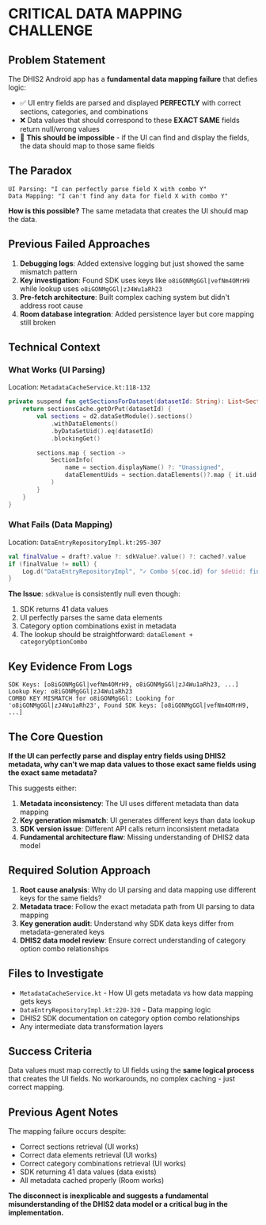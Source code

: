 # CRITICAL DATA MAPPING CHALLENGE

## Problem Statement
The DHIS2 Android app has a **fundamental data mapping failure** that defies logic:
- ✅ UI entry fields are parsed and displayed **PERFECTLY** with correct sections, categories, and combinations
- ❌ Data values that should correspond to these **EXACT SAME** fields return null/wrong values
- 🤯 **This should be impossible** - if the UI can find and display the fields, the data should map to those same fields

## The Paradox
```
UI Parsing: "I can perfectly parse field X with combo Y"
Data Mapping: "I can't find any data for field X with combo Y"
```
**How is this possible?** The same metadata that creates the UI should map the data.

## Previous Failed Approaches
1. **Debugging logs**: Added extensive logging but just showed the same mismatch pattern
2. **Key investigation**: Found SDK uses keys like `o8iGONMgGGl|vefNm4OMrH9` while lookup uses `o8iGONMgGGl|zJ4Wu1aRh23`
3. **Pre-fetch architecture**: Built complex caching system but didn't address root cause
4. **Room database integration**: Added persistence layer but core mapping still broken

## Technical Context

### What Works (UI Parsing)
Location: `MetadataCacheService.kt:118-132`
```kotlin
private suspend fun getSectionsForDataset(datasetId: String): List<SectionInfo> {
    return sectionsCache.getOrPut(datasetId) {
        val sections = d2.dataSetModule().sections()
            .withDataElements()
            .byDataSetUid().eq(datasetId)
            .blockingGet()

        sections.map { section ->
            SectionInfo(
                name = section.displayName() ?: "Unassigned",
                dataElementUids = section.dataElements()?.map { it.uid() } ?: emptyList()
            )
        }
    }
}
```

### What Fails (Data Mapping)
Location: `DataEntryRepositoryImpl.kt:295-307`
```kotlin
val finalValue = draft?.value ?: sdkValue?.value() ?: cached?.value
if (finalValue != null) {
    Log.d("DataEntryRepositoryImpl", "✓ Combo ${coc.id} for $deUid: final='$finalValue'")
}
```

**The Issue**: `sdkValue` is consistently null even though:
1. SDK returns 41 data values
2. UI perfectly parses the same data elements
3. Category option combinations exist in metadata
4. The lookup should be straightforward: `dataElement + categoryOptionCombo`

## Key Evidence From Logs
```
SDK Keys: [o8iGONMgGGl|vefNm4OMrH9, o8iGONMgGGl|zJ4Wu1aRh23, ...]
Lookup Key: o8iGONMgGGl|zJ4Wu1aRh23
COMBO KEY MISMATCH for o8iGONMgGGl: Looking for 'o8iGONMgGGl|zJ4Wu1aRh23', Found SDK keys: [o8iGONMgGGl|vefNm4OMrH9, ...]
```

## The Core Question
**If the UI can perfectly parse and display entry fields using DHIS2 metadata, why can't we map data values to those exact same fields using the exact same metadata?**

This suggests either:
1. **Metadata inconsistency**: The UI uses different metadata than data mapping
2. **Key generation mismatch**: UI generates different keys than data lookup
3. **SDK version issue**: Different API calls return inconsistent metadata
4. **Fundamental architecture flaw**: Missing understanding of DHIS2 data model

## Required Solution Approach
1. **Root cause analysis**: Why do UI parsing and data mapping use different keys for the same fields?
2. **Metadata trace**: Follow the exact metadata path from UI parsing to data mapping
3. **Key generation audit**: Understand why SDK data keys differ from metadata-generated keys
4. **DHIS2 data model review**: Ensure correct understanding of category option combo relationships

## Files to Investigate
- `MetadataCacheService.kt` - How UI gets metadata vs how data mapping gets keys
- `DataEntryRepositoryImpl.kt:220-320` - Data mapping logic
- DHIS2 SDK documentation on category option combo relationships
- Any intermediate data transformation layers

## Success Criteria
Data values must map correctly to UI fields using the **same logical process** that creates the UI fields. No workarounds, no complex caching - just correct mapping.

## Previous Agent Notes
The mapping failure occurs despite:
- Correct sections retrieval (UI works)
- Correct data elements retrieval (UI works)
- Correct category combinations retrieval (UI works)
- SDK returning 41 data values (data exists)
- All metadata cached properly (Room works)

**The disconnect is inexplicable and suggests a fundamental misunderstanding of the DHIS2 data model or a critical bug in the implementation.**
